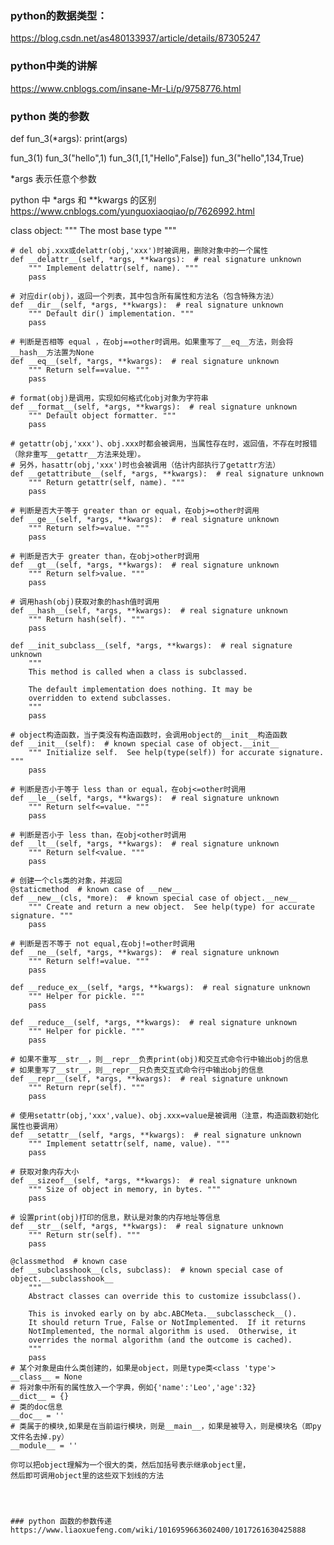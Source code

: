 ### python的数据类型：
https://blog.csdn.net/as480133937/article/details/87305247

### python中类的讲解

https://www.cnblogs.com/insane-Mr-Li/p/9758776.html


### python 类的参数

def fun_3(*args):
    print(args)

fun_3(1)
fun_3("hello",1)
fun_3(1,[1,"Hello",False])
fun_3("hello",134,True)

*args 表示任意个参数

python 中 *args 和 **kwargs 的区别
https://www.cnblogs.com/yunguoxiaoqiao/p/7626992.html



class object:
    """ The most base type """

    # del obj.xxx或delattr(obj,'xxx')时被调用，删除对象中的一个属性
    def __delattr__(self, *args, **kwargs):  # real signature unknown
        """ Implement delattr(self, name). """
        pass

    # 对应dir(obj)，返回一个列表，其中包含所有属性和方法名（包含特殊方法）
    def __dir__(self, *args, **kwargs):  # real signature unknown
        """ Default dir() implementation. """
        pass

    # 判断是否相等 equal ，在obj==other时调用。如果重写了__eq__方法，则会将__hash__方法置为None
    def __eq__(self, *args, **kwargs):  # real signature unknown
        """ Return self==value. """
        pass

    # format(obj)是调用，实现如何格式化obj对象为字符串
    def __format__(self, *args, **kwargs):  # real signature unknown
        """ Default object formatter. """
        pass

    # getattr(obj,'xxx')、obj.xxx时都会被调用，当属性存在时，返回值，不存在时报错（除非重写__getattr__方法来处理）。
    # 另外，hasattr(obj,'xxx')时也会被调用（估计内部执行了getattr方法）
    def __getattribute__(self, *args, **kwargs):  # real signature unknown
        """ Return getattr(self, name). """
        pass

    # 判断是否大于等于 greater than or equal，在obj>=other时调用
    def __ge__(self, *args, **kwargs):  # real signature unknown
        """ Return self>=value. """
        pass

    # 判断是否大于 greater than，在obj>other时调用
    def __gt__(self, *args, **kwargs):  # real signature unknown
        """ Return self>value. """
        pass

    # 调用hash(obj)获取对象的hash值时调用
    def __hash__(self, *args, **kwargs):  # real signature unknown
        """ Return hash(self). """
        pass

    def __init_subclass__(self, *args, **kwargs):  # real signature unknown
        """
        This method is called when a class is subclassed.

        The default implementation does nothing. It may be
        overridden to extend subclasses.
        """
        pass

    # object构造函数，当子类没有构造函数时，会调用object的__init__构造函数
    def __init__(self):  # known special case of object.__init__
        """ Initialize self.  See help(type(self)) for accurate signature. """
        pass

    # 判断是否小于等于 less than or equal，在obj<=other时调用
    def __le__(self, *args, **kwargs):  # real signature unknown
        """ Return self<=value. """
        pass

    # 判断是否小于 less than，在obj<other时调用
    def __lt__(self, *args, **kwargs):  # real signature unknown
        """ Return self<value. """
        pass

    # 创建一个cls类的对象，并返回
    @staticmethod  # known case of __new__
    def __new__(cls, *more):  # known special case of object.__new__
        """ Create and return a new object.  See help(type) for accurate signature. """
        pass

    # 判断是否不等于 not equal,在obj!=other时调用
    def __ne__(self, *args, **kwargs):  # real signature unknown
        """ Return self!=value. """
        pass

    def __reduce_ex__(self, *args, **kwargs):  # real signature unknown
        """ Helper for pickle. """
        pass

    def __reduce__(self, *args, **kwargs):  # real signature unknown
        """ Helper for pickle. """
        pass

    # 如果不重写__str__，则__repr__负责print(obj)和交互式命令行中输出obj的信息
    # 如果重写了__str__，则__repr__只负责交互式命令行中输出obj的信息
    def __repr__(self, *args, **kwargs):  # real signature unknown
        """ Return repr(self). """
        pass

    # 使用setattr(obj,'xxx',value)、obj.xxx=value是被调用（注意，构造函数初始化属性也要调用）
    def __setattr__(self, *args, **kwargs):  # real signature unknown
        """ Implement setattr(self, name, value). """
        pass

    # 获取对象内存大小
    def __sizeof__(self, *args, **kwargs):  # real signature unknown
        """ Size of object in memory, in bytes. """
        pass

    # 设置print(obj)打印的信息，默认是对象的内存地址等信息
    def __str__(self, *args, **kwargs):  # real signature unknown
        """ Return str(self). """
        pass

    @classmethod  # known case
    def __subclasshook__(cls, subclass):  # known special case of object.__subclasshook__
        """
        Abstract classes can override this to customize issubclass().

        This is invoked early on by abc.ABCMeta.__subclasscheck__().
        It should return True, False or NotImplemented.  If it returns
        NotImplemented, the normal algorithm is used.  Otherwise, it
        overrides the normal algorithm (and the outcome is cached).
        """
        pass
    # 某个对象是由什么类创建的，如果是object，则是type类<class 'type'>
    __class__ = None
    # 将对象中所有的属性放入一个字典，例如{'name':'Leo','age':32}
    __dict__ = {}
    # 类的doc信息
    __doc__ = ''
    # 类属于的模块,如果是在当前运行模块，则是__main__，如果是被导入，则是模块名（即py文件名去掉.py）
    __module__ = ''

    你可以把object理解为一个很大的类，然后加括号表示继承object里，
    然后即可调用object里的这些双下划线的方法




    ### python 函数的参数传递
    https://www.liaoxuefeng.com/wiki/1016959663602400/1017261630425888